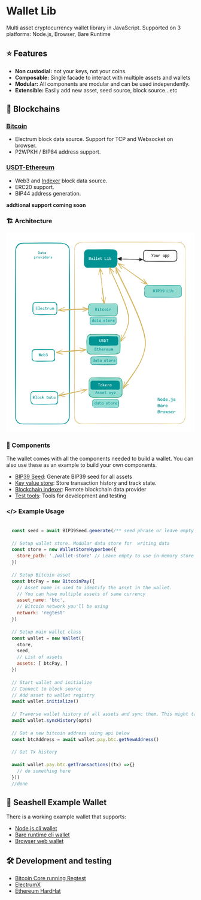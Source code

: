 # Wallet Lib

Multi asset cryptocurrency wallet library in JavaScript.
Supported on 3 platforms:  Node.js, Browser, Bare Runtime


## ⭐ Features

- **Non custodial:** not your keys, not your coins.
- **Composable:** Single facade to interact with multiple assets and wallets
- **Modular:** All components are modular and can be used independently.
- **Extensible:** Easily add new asset, seed source, block source...etc

## 🔗 Blockchains

### [Bitcoin](https://github.com/tetherto/lib-wallet-pay-btc)
- Electrum block data source. Support for TCP and Websocket on browser. 
- P2WPKH / BIP84 address support.

### [USDT-Ethereum](https://github.com/tetherto/lib-wallet-pay-eth)
- Web3 and [Indexer](https://github.com/tetherto/lib-wallet-indexer) block data source.
- ERC20 support.
- BIP44 address generation.

**addtional support coming soon**


### 🏗️ Architecture
![Architecture](./assets/architecture.png)

### 🧩 Components
The wallet comes with all the components needed to build a wallet. You can also use these as an example to build your own components.

- [BIP39 Seed](https://github.com/tetherto/lib-wallet-seed-bip39): Generate BIP39 seed for all assets 
- [Key value store](https://github.com/tetherto/lib-wallet-store): Store transaction history and track state.
- [Blockchain indexer](https://github.com/tetherto/lib-wallet-indexer): Remote blockchain data provider
- [Test tools](https://github.com/tetherto/wallet-lib-test-tools): Tools for development and testing 

### **</>**  Example Usage

```javascript

  const seed = await BIP39Seed.generate(/** seed phrase or leave empty to generate one */)

  // Setup wallet store. Modular data store for  writing data
  const store = new WalletStoreHyperbee({
    store_path: './wallet-store' // Leave empty to use in-memory store
  })

  // Setup Bitcoin asset
  const btcPay = new BitcoinPay({
    // Asset name is used to identify the asset in the wallet.
    // You can have multiple assets of same currency
    asset_name: 'btc',
    // Bitcoin network you'll be using
    network: 'regtest'
  })

  // Setup main wallet class
  const wallet = new Wallet({
    store,
    seed,
    // List of assets 
    assets: [ btcPay, ]
  })

  // Start wallet and initialize
  // Connect to block source 
  // Add asset to wallet registry 
  await wallet.initialize()

  // Traverse wallet history of all assets and sync them. This might take a while depending on wallet size 
  await wallet.syncHistory(opts)

  // Get a new bitcoin address using api below
  const btcAddress = await wallet.pay.btc.getNewAddress()

  // Get Tx history

  await wallet.pay.btc.getTransactions((tx) =>{}
    // do something here 
  }))
  //done 

```

## 🐚 Seashell Example Wallet
There is a working example wallet that supports:
- [Node.js cli wallet](./example/node)
- [Bare runtime cli wallet](./example/node)
- [Browser web wallet](./example/web)


## 🛠️ Development and testing
- [Bitcoin Core running Regtest](https://developer.bitcoin.org/examples/testing.html)
- [ElectrumX](https://electrumx-spesmilo.readthedocs.io/en/latest/)
- [Ethereum HardHat](https://hardhat.org/hardhat-network/docs/overview)

